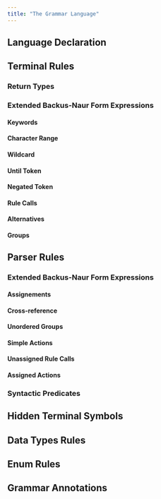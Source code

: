 ```yaml
---
title: "The Grammar Language"
---
```


## Language Declaration

## Terminal Rules
### Return Types
### Extended Backus-Naur Form Expressions
#### Keywords
#### Character Range
#### Wildcard
#### Until Token
#### Negated Token
#### Rule Calls
#### Alternatives
#### Groups

## Parser Rules
### Extended Backus-Naur Form Expressions
#### Assignements
#### Cross-reference
#### Unordered Groups
#### Simple Actions
#### Unassigned Rule Calls
#### Assigned Actions
### Syntactic Predicates
## Hidden Terminal Symbols
## Data Types Rules
## Enum Rules
## Grammar Annotations

